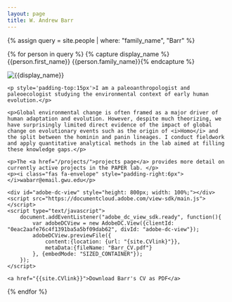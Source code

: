 ```yaml
---
layout: page
title: W. Andrew Barr
---
```


{% assign query = site.people | where: "family_name", "Barr" %}

{% for person in query %}
{% capture display_name %}{{person.first_name}} {{person.family_name}}{% endcapture %}
<div class="row">
<div class="col-xs-12 col-md-6">
	<img class="img-fluid" src="{{site.baseurl}}/{{person.headshot}}" alt='{{display_name}}'>
    
    <p style='padding-top:15px'>I am a paleoanthropologist and paleoecologist studying the environmental context of early human evolution.</p>

    <p>Global environmental change is often framed as a major driver of human adaptation and evolution. However, despite much theorizing, we have surprisingly limited direct evidence of the impact of global change on evolutionary events such as the origin of <i>Homo</i> and the split between the hominin and panin lineages. I conduct fieldwork and apply quantitative analytical methods in the lab aimed at filling these knowledge gaps.</p>

	<p>The <a href="/projects/">projects page</a> provides more detail on currently active projects in the PAPER lab. </p>
	<p><i class="fas fa-envelope" style="padding-right:6px"></i>wabarr@email.gwu.edu</p>
	
</div>


<div class="col-xs-12 col-md-6">
	
	<div id="adobe-dc-view" style="height: 800px; width: 100%;"></div>
	<script src="https://documentcloud.adobe.com/view-sdk/main.js"></script>
	<script type="text/javascript">
		document.addEventListener("adobe_dc_view_sdk.ready", function(){ 
			var adobeDCView = new AdobeDC.View({clientId: "0eac2aafe76c4f1391ba5a5bf09dab62", divId: "adobe-dc-view"});
			adobeDCView.previewFile({
				content:{location: {url: "{site.CVlink}"}},
				metaData:{fileName: "Barr_CV.pdf"}
			}, {embedMode: "SIZED_CONTAINER"});
		});
	</script>
	
	<a href="{{site.CVlink}}">Download Barr's CV as PDF</a>
</div>


   
</div>
{% endfor %}
